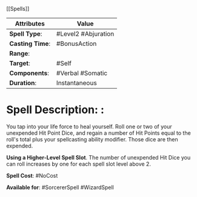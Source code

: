 [[Spells]] 

| Attributes         | Value               |
| ------------------ | ------------------- |
| **Spell Type**:    | #Level2 #Abjuration |
| **Casting Time**:  | #BonusAction        |
| **Range**:         |                     |
| **Target**:        | #Self               |
| **Components**:    | #Verbal #Somatic    |
| **Duration**:      | Instantaneous       |


# Spell Description: : 
You tap into your life force to heal yourself. Roll one or two of your unexpended Hit Point Dice, and regain a number of Hit Points equal to the roll's total plus your spellcasting ability modifier. Those dice are then expended.

**Using a Higher-Level Spell Slot**. The number of unexpended Hit Dice you can roll increases by one for each spell slot level above 2.

**Spell Cost**: #NoCost 

**Available for**: #SorcererSpell #WizardSpell 
